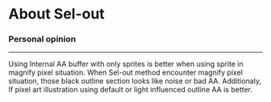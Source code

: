 # About Sel-out
### Personal opinion
---
Using Internal AA buffer with only sprites is better when using sprite in magnify pixel situation. When Sel-out method encounter magnify pixel situation, those black outline section looks like noise or bad AA. Additionaly, If pixel art illustration using default or light influenced outline AA is better.